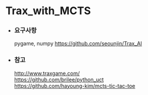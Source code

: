 # Trax_with_MCTS

+ ### 요구사항
  pygame, numpy
  <https://github.com/seounjin/Trax_AI>

+ ### 참고
  <http://www.traxgame.com/>  
  <https://github.com/brilee/python_uct>  
  <https://github.com/hayoung-kim/mcts-tic-tac-toe>
